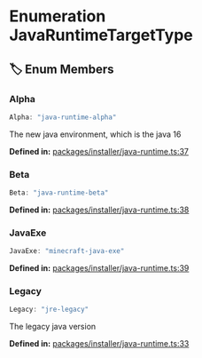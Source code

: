 # Enumeration JavaRuntimeTargetType

## 🏷️ Enum Members

### Alpha

```ts
Alpha: "java-runtime-alpha"
```
The new java environment, which is the java 16
<p style="font-size: 14px; color: var(--vp-c-text-2)">
<strong>Defined in:</strong> <a href="https://github.com/voxelum/minecraft-launcher-core-node/blob/master/packages/installer/java-runtime.ts#L37" target="_blank" rel="noreferrer">packages/installer/java-runtime.ts:37</a>
</p>


### Beta

```ts
Beta: "java-runtime-beta"
```
<p style="font-size: 14px; color: var(--vp-c-text-2)">
<strong>Defined in:</strong> <a href="https://github.com/voxelum/minecraft-launcher-core-node/blob/master/packages/installer/java-runtime.ts#L38" target="_blank" rel="noreferrer">packages/installer/java-runtime.ts:38</a>
</p>


### JavaExe

```ts
JavaExe: "minecraft-java-exe"
```
<p style="font-size: 14px; color: var(--vp-c-text-2)">
<strong>Defined in:</strong> <a href="https://github.com/voxelum/minecraft-launcher-core-node/blob/master/packages/installer/java-runtime.ts#L39" target="_blank" rel="noreferrer">packages/installer/java-runtime.ts:39</a>
</p>


### Legacy

```ts
Legacy: "jre-legacy"
```
The legacy java version
<p style="font-size: 14px; color: var(--vp-c-text-2)">
<strong>Defined in:</strong> <a href="https://github.com/voxelum/minecraft-launcher-core-node/blob/master/packages/installer/java-runtime.ts#L33" target="_blank" rel="noreferrer">packages/installer/java-runtime.ts:33</a>
</p>


